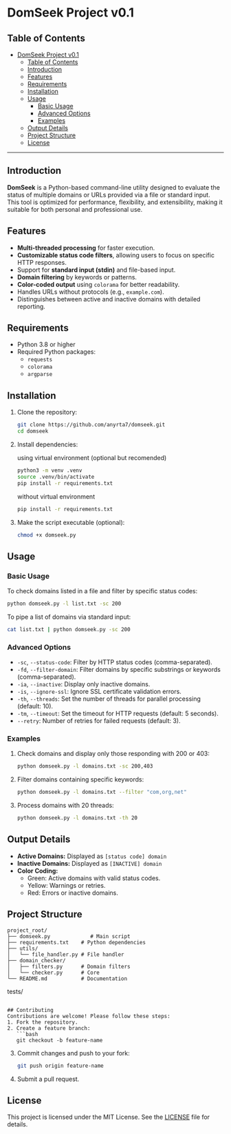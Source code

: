 # DomSeek Project v0.1

## Table of Contents
- [DomSeek Project v0.1](#domseek-project-v01)
  - [Table of Contents](#table-of-contents)
  - [Introduction](#introduction)
  - [Features](#features)
  - [Requirements](#requirements)
  - [Installation](#installation)
  - [Usage](#usage)
    - [Basic Usage](#basic-usage)
    - [Advanced Options](#advanced-options)
    - [Examples](#examples)
  - [Output Details](#output-details)
  - [Project Structure](#project-structure)
  - [License](#license)

---

## Introduction
**DomSeek** is a Python-based command-line utility designed to evaluate the status of multiple domains or URLs provided via a file or standard input. This tool is optimized for performance, flexibility, and extensibility, making it suitable for both personal and professional use.

## Features
- **Multi-threaded processing** for faster execution.
- **Customizable status code filters**, allowing users to focus on specific HTTP responses.
- Support for **standard input (stdin)** and file-based input.
- **Domain filtering** by keywords or patterns.
- **Color-coded output** using `colorama` for better readability.
- Handles URLs without protocols (e.g., `example.com`).
- Distinguishes between active and inactive domains with detailed reporting.

## Requirements
- Python 3.8 or higher
- Required Python packages:
  - `requests`
  - `colorama`
  - `argparse`

## Installation
1. Clone the repository:
   ```bash
   git clone https://github.com/anyrta7/domseek.git
   cd domseek
   ```

2. Install dependencies:
   
   using virtual environment (optional but recomended)
   ```bash
   python3 -m venv .venv
   source .venv/bin/activate
   pip install -r requirements.txt
   ```

    without virtual environment
   ```bash
   pip install -r requirements.txt
   ```

3. Make the script executable (optional):
   ```bash
   chmod +x domseek.py
   ```

## Usage

### Basic Usage
To check domains listed in a file and filter by specific status codes:
```bash
python domseek.py -l list.txt -sc 200
```

To pipe a list of domains via standard input:
```bash
cat list.txt | python domseek.py -sc 200
```

### Advanced Options
- `-sc`, `--status-code`: Filter by HTTP status codes (comma-separated).
- `-fd`, `--filter-domain`: Filter domains by specific substrings or keywords (comma-separated).
- `-ia`,  `--inactive`: Display only inactive domains.
- `-is`, `--ignore-ssl`: Ignore SSL certificate validation errors.
- `-th`, `--threads`: Set the number of threads for parallel processing (default: 10).
- `-tm`, `--timeout`: Set the timeout for HTTP requests (default: 5 seconds).
- `--retry`: Number of retries for failed requests (default: 3).

### Examples
1. Check domains and display only those responding with 200 or 403:
   ```bash
   python domseek.py -l domains.txt -sc 200,403
   ```

2. Filter domains containing specific keywords:
   ```bash
   python domseek.py -l domains.txt --filter "com,org,net"
   ```

3. Process domains with 20 threads:
   ```bash
   python domseek.py -l domains.txt -th 20
   ```

## Output Details
- **Active Domains:** Displayed as `[status code] domain`
- **Inactive Domains:** Displayed as `[INACTIVE] domain`
- **Color Coding:**
  - Green: Active domains with valid status codes.
  - Yellow: Warnings or retries.
  - Red: Errors or inactive domains.

## Project Structure
```
project_root/
├── domseek.py             # Main script
├── requirements.txt    # Python dependencies
├── utils/
│   └── file_handler.py # File handler 
├── domain_checker/
│   ├── filters.py      # Domain filters
│   └── checker.py      # Core
└── README.md           # Documentation
```
 tests/
```

## Contributing
Contributions are welcome! Please follow these steps:
1. Fork the repository.
2. Create a feature branch:
   ```bash
   git checkout -b feature-name
   ```
3. Commit changes and push to your fork:
   ```bash
   git push origin feature-name
   ```
4. Submit a pull request.

## License
This project is licensed under the MIT License. See the [LICENSE](LICENSE) file for details.

